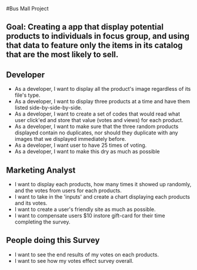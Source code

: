 #Bus Mall Project
## Goal: Creating a app that display potential products to individuals in focus group, and using that data to feature only the items in its catalog that are the most likely to sell.

## Developer
- As a developer, I want to display all the product's image regardless of its file's type.
- As a developer, I want to display three products at a time and have them listed side-by-side-by-side.
- As a developer, I want to create a set of codes that would read what user click'ed and store that value (votes and views) for each product.
- As a developer, I want to make sure that the three random products displayed contain no duplicates, nor should they duplicate with any images that we displayed immediately before.
- As a developer, I want user to have 25 times of voting.
- As a developer, I want to make this dry as much as possible

## Marketing Analyst
- I want to display each products, how many times it showed up randomly, and the votes from users for each products.
- I want to take in the 'inputs' and create a chart displaying each products and its votes.
- I want to create a user's friendly site as much as possible.
- I want to compensate users $10 instore gift-card for their time completing the survey.

## People doing this Survey
- I want to see the end results of my votes on each products.
- I want to see how my votes effect survey overall.
